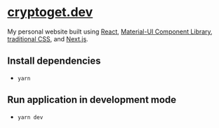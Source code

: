 # [cryptoget.dev](https://cryptoget.dev)

My personal website built using [React](reactjs.org/), [Material-UI Component Library](https://material-ui.com/), [traditional CSS](https://developer.mozilla.org/en-US/docs/Web/CSS), and [Next.js](https://nextjs.org/).

## Install dependencies

- `yarn`

## Run application in development mode

- `yarn dev`

